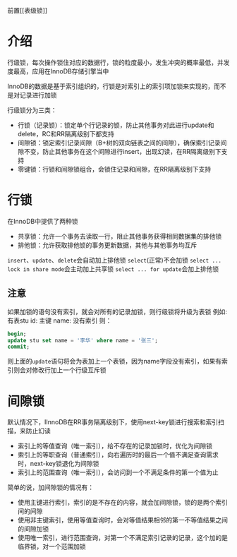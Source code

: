 前置[[表级锁]]
# 介绍
行级锁，每次操作锁住对应的数据行，锁的粒度最小，发生冲突的概率最低，并发度最高，应用在InnoDB存储引擎当中

InnoDB的数据是基于索引组织的，行锁是对索引上的索引项加锁来实现的，而不是对记录进行加锁

行级锁分为三类：
* 行锁（记录锁）：锁定单个行记录的锁，防止其他事务对此进行update和delete，RC和RR隔离级别下都支持
* 间隙锁：锁定索引记录间隙（B+树的双向链表之间的间隙），确保索引记录间隙不变，防止其他事务在这个间隙进行insert，出现幻读，在RR隔离级别下支持
* 零键锁：行锁和间隙锁组合，会锁住记录和间隙，在RR隔离级别下支持

# 行锁
 在InnoDB中提供了两种锁
 * 共享锁：允许一个事务去读取一行，阻止其他事务获得相同数据集的排他锁
 * 排他锁：允许获取排他锁的事务更新数据，其他与其他事务均互斥

`insert`、`update`、`delete`会自动加上排他锁
`select`(正常)不会加锁
`select ... lock in share mode`会主动加上共享锁
`select ... for update`会加上排他锁


## 注意

如果加锁的语句没有索引，就会对所有的记录加锁，则行级锁将升级为表锁
例如:
有表stu
id: 主键
name: 没有索引
则：
```SQL
begin;
update stu set name = '李华' where name = '张三'; 
commit;
```
则上面的`update`语句将会为表加上一个表锁，因为name字段没有索引，如果有索引则会对修改行加上一个行级互斥锁

# 间隙锁
默认情况下，IInnoDB在RR事务隔离级别下，使用next-key锁进行搜索和索引扫描，来防止幻读
* 索引上的等值查询（唯一索引），给不存在的记录加锁时，优化为间隙锁
* 索引上的等职查询（普通索引），向右遍历时的最后一个值不满足查询需求时，next-key锁退化为间隙锁
* 索引上的范围查询（唯一索引），会访问到一个不满足条件的第一个值为止

简单的说，加间隙锁的情况有：
* 使用主键进行索引，索引的是不存在的内容，就会加间隙锁，锁的是两个索引间的间隙
* 使用非主键索引，使用等值查询时，会对等值结果相邻的第一不等值结果之间的间隙加锁
* 使用唯一索引，进行范围查询，对第一个不满足索引记录的记录，这个加的是临界锁，对一个范围加锁